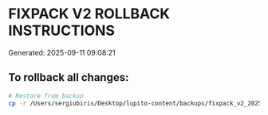 # FIXPACK V2 ROLLBACK INSTRUCTIONS

Generated: 2025-09-11 09:08:21

## To rollback all changes:

```bash
# Restore from backup
cp -r /Users/sergiubiris/Desktop/lupito-content/backups/fixpack_v2_20250911_090820/* .
```
